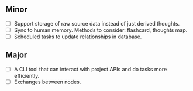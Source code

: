 ## Minor
- [ ] Support storage of raw source data instead of just derived thoughts.
- [ ] Sync to human memory. Methods to consider: flashcard, thoughts map.
- [ ] Scheduled tasks to update relationships in database.

## Major
- [ ] A CLI tool that can interact with project APIs and do tasks more efficiently.
- [ ] Exchanges between nodes.